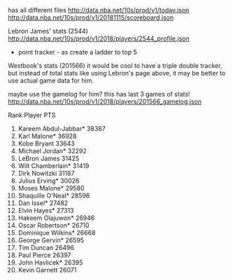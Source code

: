 has all different files
http://data.nba.net/10s/prod/v1/today.json
http://data.nba.net/10s/prod/v1/20181115/scoreboard.json


Lebron James' stats (2544)
http://data.nba.net/10s/prod/v1/2018/players/2544_profile.json
- point tracker - as create a ladder to top 5


Westbook's stats (201566)
it would be cool to have a triple double tracker, but instead of total stats like using Lebron's page above, it may be better to use actual game data for him.

maybe use the gamelog for him? this has last 3 games of stats!
http://data.nba.net/10s/prod/v1/2018/players/201566_gamelog.json


Rank	Player	PTS
1.	Kareem Abdul-Jabbar*	38387
2.	Karl Malone*	36928
3.	Kobe Bryant	33643
4.	Michael Jordan*	32292
5.	LeBron James	31425
6.	Wilt Chamberlain*	31419
7.	Dirk Nowitzki	31187
8.	Julius Erving*	30026
9.	Moses Malone*	29580
10.	Shaquille O'Neal*	28596
11.	Dan Issel*	27482
12.	Elvin Hayes*	27313
13.	Hakeem Olajuwon*	26946
14.	Oscar Robertson*	26710
15.	Dominique Wilkins*	26668
16.	George Gervin*	26595
17.	Tim Duncan	26496
18.	Paul Pierce	26397
19.	John Havlicek*	26395
20.	Kevin Garnett	26071